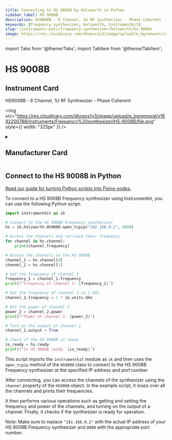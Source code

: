 ```yaml
---
title: Connecting to HS 9008B by Holzworth in Python
sidebar_label: HS 9008B
description: HS9008B - 8 Channel, 1U RF Synthesizer - Phase Coherent
keywords: [frequency synthesizer, Holzworth, Instrumentkit]
slug: /instruments-wiki/frequency-synthesizer/holzworth/hs-9008b
image: https://res.cloudinary.com/dhopxs1y3/image/upload/e_bgremoval/v1692200788/Instruments/Frequency%20synthesizer/HS-9008B/file.png
---
```


import Tabs from '@theme/Tabs';
import TabItem from '@theme/TabItem';

# HS 9008B

## Instrument Card

<div className="flex">

<div>

HS9008B - 8 Channel, 1U RF Synthesizer - Phase Coherent

</div>

<img src="https://res.cloudinary.com/dhopxs1y3/image/upload/e_bgremoval/v1692200788/Instruments/Frequency%20synthesizer/HS-9008B/file.png" style={{ width: "325px" }} />

</div>

<details>
<summary><h2>Manufacturer Card</h2></summary>

<img src="https://res.cloudinary.com/dhopxs1y3/image/upload/v1692125994/Instruments/Vendor%20Logos/Holzworth.png" style={{ width: "100%", objectFit: "cover" }} />

**Holzworth** Instrumentation is a leader in high-performance phase noise analyzers and RF/microwave synthesizers optimized for ultra-low phase noise. <a href="https://holzworth.com">Website</a>.

<ul>
  <li>Headquarters: USA</li>
  <li>Yearly Revenue (millions, USD): 3.0</li>
</ul>
</details>

## Connect to the HS 9008B in Python

[Read our guide for turning Python scripts into Flojoy nodes.](https://docs.flojoy.ai/custom-nodes/creating-custom-node/)


<Tabs>
<TabItem value="Instrumentkit" label="Instrumentkit">

To connect to a HS 9008B Frequency synthesizer using Instrumentkit, you can use the following Python script:

```python
import instrumentkit as ik

# Connect to the HS 9008B Frequency synthesizer
hs = ik.holzworth.HS9000.open_tcpip("192.168.0.2", 8080)

# Access the channels and retrieve their frequency
for channel in hs.channel:
    print(channel.frequency)

# Access the channels on the HS 9008B
channel_1 = hs.channel[0]
channel_2 = hs.channel[1]

# Get the frequency of channel 1
frequency_1 = channel_1.frequency
print(f"Frequency of channel 1: {frequency_1}")

# Set the frequency of channel 2 to 1 GHz
channel_2.frequency = 1 * ik.units.GHz

# Get the power of channel 2
power_2 = channel_2.power
print(f"Power of channel 2: {power_2}")

# Turn on the output of channel 1
channel_1.output = True

# Check if the HS 9008B is ready
is_ready = hs.ready
print(f"Is HS 9008B ready: {is_ready}")
```

This script imports the `instrumentkit` module as `ik` and then uses the `open_tcpip` method of the `HS9000` class to connect to the HS 9008B Frequency synthesizer at the specified IP address and port number.

After connecting, you can access the channels of the synthesizer using the `channel` property of the `HS9000` object. In the example script, it loops over all the channels and prints their frequencies. 

It then performs various operations such as getting and setting the frequency and power of the channels, and turning on the output of a channel. Finally, it checks if the synthesizer is ready for operation.

Note: Make sure to replace `"192.168.0.2"` with the actual IP address of your HS 9008B Frequency synthesizer and `8080` with the appropriate port number. 

</TabItem>
</Tabs>